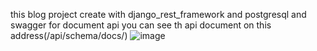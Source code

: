 this blog project create with django_rest_framework and postgresql and swagger for document api
you can see th api document on this address(/api/schema/docs/)
![image](https://github.com/user-attachments/assets/590236c3-5546-49d6-b2db-ac188b4e45dc)
